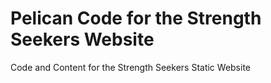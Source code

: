 # Pelican Code for the Strength Seekers Website
Code and Content for the Strength Seekers Static Website
